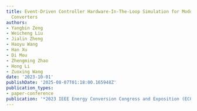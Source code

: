 ```yaml
---
title: Event-Driven Controller Hardware-In-The-Loop Simulation for Modular Multilevel
  Converters
authors:
- Yangbin Zeng
- Weicheng Liu
- Jialin Zheng
- Haoyu Wang
- Han Xu
- Di Mou
- Zhengming Zhao
- Hong Li
- Zuoxing Wang
date: '2023-10-01'
publishDate: '2025-08-07T01:18:00.165948Z'
publication_types:
- paper-conference
publication: '*2023 IEEE Energy Conversion Congress and Exposition (ECCE)*'
---
```

